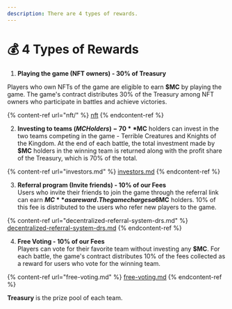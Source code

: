 ```yaml
---
description: There are 4 types of rewards.
---
```


# 💰 4 Types of Rewards

1. **Playing the game (NFT owners) - 30% of Treasury**

Players who own NFTs of the game are eligible to earn **$MC** by playing the game. The game's contract distributes 30% of the Treasury among NFT owners who participate in battles and achieve victories.

{% content-ref url="nft/" %}
[nft](nft/)
{% endcontent-ref %}

2. **Investing to teams ($MC Holders) - 70% of Treasury**\
   **$MC** holders can invest in the two teams competing in the game - Terrible Creatures and Knights of the Kingdom. At the end of each battle, the total investment made by **$MC** holders in the winning team is returned along with the profit share of the Treasury, which is 70% of the total.

{% content-ref url="investors.md" %}
[investors.md](investors.md)
{% endcontent-ref %}

3. **Referral program (Invite friends) - 10% of our Fees**\
   Users who invite their friends to join the game through the referral link can earn **$MC** as a reward. The game charges a 6% fee on each investment made by **$MC** holders. 10% of this fee is distributed to the users who refer new players to the game.

{% content-ref url="decentralized-referral-system-drs.md" %}
[decentralized-referral-system-drs.md](decentralized-referral-system-drs.md)
{% endcontent-ref %}

4. **Free Voting - 10% of our Fees** \
   Players can vote for their favorite team without investing any **$MC**. For each battle, the game's contract distributes 10% of the fees collected as a reward for users who vote for the winning team.

{% content-ref url="free-voting.md" %}
[free-voting.md](free-voting.md)
{% endcontent-ref %}

**Treasury** is the prize pool of each team.&#x20;
